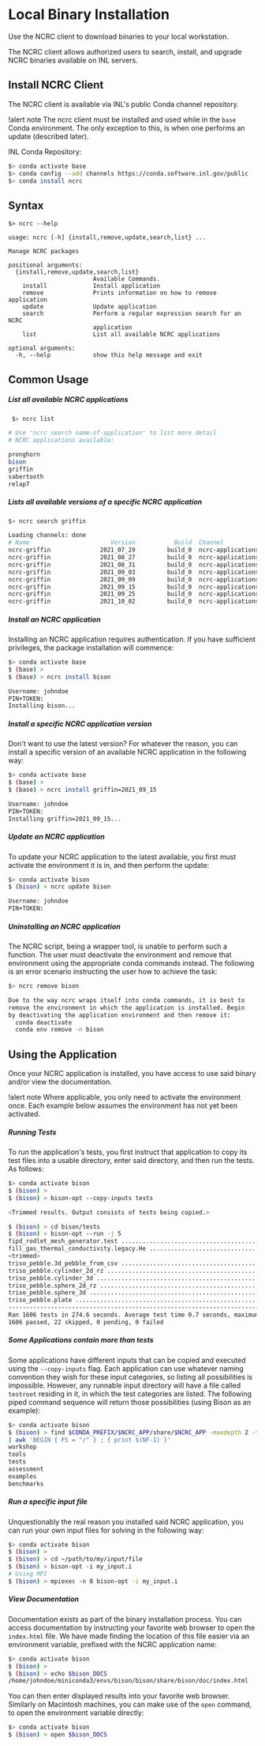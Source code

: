 # Local Binary Installation

Use the NCRC client to download binaries to your local workstation.

The NCRC client allows authorized users to search, install, and upgrade NCRC binaries available on INL servers.

## Install NCRC Client

The NCRC client is available via INL's public Conda channel repository.

!alert note
The ncrc client must be installed and used while in the `base` Conda environment. The only exception to this, is when one performs an update (described later).

INL Conda Repository:

```bash
$> conda activate base
$> conda config --add channels https://conda.software.inl.gov/public
$> conda install ncrc
```

## Syntax

```pre
$> ncrc --help

usage: ncrc [-h] {install,remove,update,search,list} ...

Manage NCRC packages

positional arguments:
  {install,remove,update,search,list}
                        Available Commands.
    install             Install application
    remove              Prints information on how to remove application
    update              Update application
    search              Perform a regular expression search for an NCRC
                        application
    list                List all available NCRC applications

optional arguments:
  -h, --help            show this help message and exit
```

## Common Usage

##### List all available NCRC applications

```bash
 $> ncrc list

# Use 'ncrc search name-of-application' to list more detail
# NCRC applications available:

pronghorn
bison
griffin
sabertooth
relap7
```

##### Lists all available versions of a specific NCRC application

```bash
$> ncrc search griffin

Loading channels: done
# Name                       Version           Build  Channel
ncrc-griffin              2021_07_29         build_0  ncrc-applications
ncrc-griffin              2021_08_27         build_0  ncrc-applications
ncrc-griffin              2021_08_31         build_0  ncrc-applications
ncrc-griffin              2021_09_03         build_0  ncrc-applications
ncrc-griffin              2021_09_09         build_0  ncrc-applications
ncrc-griffin              2021_09_15         build_0  ncrc-applications
ncrc-griffin              2021_09_25         build_0  ncrc-applications
ncrc-griffin              2021_10_02         build_0  ncrc-applications
```

##### Install an NCRC application

Installing an NCRC application requires authentication. If you have sufficient privileges, the package installation will commence:

```bash
$> conda activate base
$ (base) >
$ (base) > ncrc install bison

Username: johndoe
PIN+TOKEN:
Installing bison...
```

##### Install a specific NCRC application version

Don't want to use the latest version? For whatever the reason, you can install a specific version of an available NCRC application in the following way:

```bash
$> conda activate base
$ (base) >
$ (base) > ncrc install griffin=2021_09_15

Username: johndoe
PIN+TOKEN:
Installing griffin=2021_09_15...
```

##### Update an NCRC application

To update your NCRC application to the latest available, you first must activate the environment it is in, and then perform the update:

```bash
$> conda activate bison
$ (bison) > ncrc update bison

Username: johndoe
PIN+TOKEN:
```

##### Uninstalling an NCRC application

The NCRC script, being a wrapper tool, is unable to perform such a function. The user must deactivate the environment
and remove that environment using the appropriate conda commands instead. The following is an error scenario instructing
the user how to achieve the task:

```bash
$> ncrc remove bison

Due to the way ncrc wraps itself into conda commands, it is best to
remove the environment in which the application is installed. Begin
by deactivating the application environment and then remove it:
  conda deactivate
  conda env remove -n bison
```

## Using the Application

Once your NCRC application is installed, you have access to use said binary and/or view the documentation.

!alert note
Where applicable, you only need to activate the environment once. Each example below assumes the environment has not yet been activated.

##### Running Tests

To run the application's tests, you first instruct that application to copy its test files into a usable directory, enter said directory, and then run the tests. As follows:

```bash
$> conda activate bison
$ (bison) >
$ (bison) > bison-opt --copy-inputs tests

<Trimmed results. Output consists of tests being copied.>

$ (bison) > cd bison/tests
$ (bison) > bison-opt --run -j 5
fipd_rodlet_mesh_generator.test ........................................................................... OK
fill_gas_thermal_conductivity.legacy.He ................................................................... OK
<trimmed>
triso_pebble.3d_pebble_from_csv .............................................................. [min_cpus=5] OK
triso_pebble.cylinder_2d_rz ............................................................................... OK
triso_pebble.cylinder_3d .................................................................................. OK
triso_pebble.sphere_2d_rz ................................................................................. OK
triso_pebble.sphere_3d .................................................................................... OK
triso_pebble.plate ........................................................................................ OK
--------------------------------------------------------------------------------------------------------------
Ran 1606 tests in 274.6 seconds. Average test time 0.7 seconds, maximum test time 20.7 seconds.
1606 passed, 22 skipped, 0 pending, 0 failed
```

##### Some Applications contain more than tests

Some applications have different inputs that can be copied and executed using the `--copy-inputs` flag. Each application can use whatever naming convention
they wish for these input categories, so listing all possibilities is impossible. However, any runnable input directory will have a file called `testroot`
residing in it, in which the test categories are listed. The following piped command sequence will return those possibilities (using Bison as an example):

```bash
$> conda activate bison
$ (bison) > find $CONDA_PREFIX/$NCRC_APP/share/$NCRC_APP -maxdepth 2 -type f -name 'testroot' \
| awk 'BEGIN { FS = "/" } ; { print $(NF-1) }'
workshop
tools
tests
assessment
examples
benchmarks
```

##### Run a specific input file

Unquestionably the real reason you installed said NCRC application, you can run your own input files for solving in the following way:

```bash
$> conda activate bison
$ (bison) >
$ (bison) > cd ~/path/to/my/input/file
$ (bison) > bison-opt -i my_input.i
# Using MPI
$ (bison) > mpiexec -n 8 bison-opt -i my_input.i
```

##### View Documentation

Documentation exists as part of the binary installation process. You can access documentation by instructing your favorite web browser to open the `index.html` file.
We have made finding the location of this file easier via an environment variable, prefixed with the NCRC application name:

```bash
$> conda activate bison
$ (bison) >
$ (bison) > echo $bison_DOCS
/home/johndoe/miniconda3/envs/bison/bison/share/bison/doc/index.html
```

You can then enter displayed results into your favorite web browser. Similarly on Macintosh machines, you can make use of the `open` command, to open the environment variable directly:

```bash
$> conda activate bison
$ (bison) > open $bison_DOCS
```
